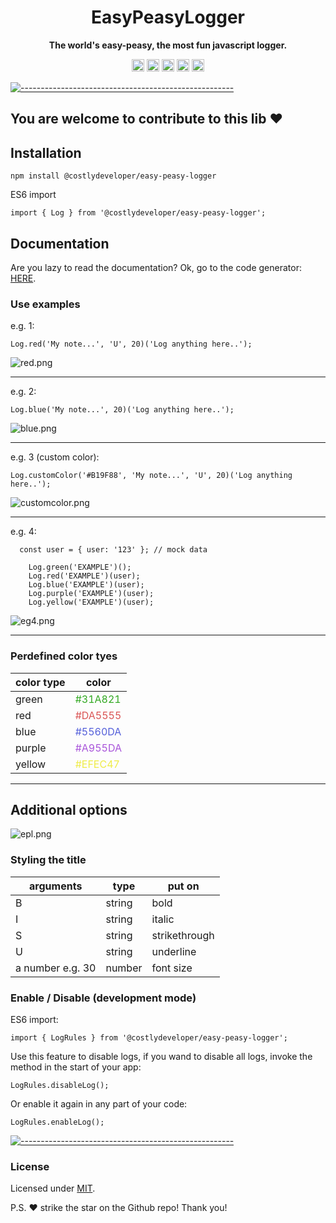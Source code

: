 <style>
g{ color: #31A821 }
r { color: #DA5555 }
bl { color: #5560DA }
pu { color: #A955DA }
y { color: #EFEC47 }
</style>

<h1 align="center">EasyPeasyLogger</h1>

<p align="center">
  <b>The world's easy-peasy, the most fun javascript logger.</b></br>
</p>

<p align="center">
		<a href="https://npmcharts.com/compare/@costlydeveloper/**easy-peasy-logge**?minimal=true"><img alt="Downloads per month" src="https://img.shields.io/npm/dm/@costlydeveloper/easy-peasy-logge.svg" height="20"/></a>
    <a href="https://www.npmjs.com/package/@costlydeveloper/easy-peasy-logge"><img alt="NPM Version" src="https://img.shields.io/npm/v/@costlydeveloper/easy-peasy-logge.svg" height="20"/></a>
    <a href="https://github.com/costlydeveloper/easy-peasy-logge/graphs/contributors"><img alt="Contributors" src="https://img.shields.io/github/contributors/costlydeveloper/easy-peasy-logge.svg" height="20"/></a>
    <a href="https://github.com/costlydeveloper/easy-peasy-logge/graphs/commit-activity"><img alt="Maintained" src="https://img.shields.io/badge/Maintained%3F-yes-green.svg" height="20"/></a>
    <a href="https://costlydeveloper.github.io/easy-peasy-logge/"><img alt="undefined" src="https://awesome.re/badge.svg" height="20"/></a>
</p>

[![-----------------------------------------------------](https://raw.githubusercontent.com/andreasbm/readme/master/assets/lines/colored.png)](#license)

## You are welcome to contribute to this lib ❤️

## Installation

```
npm install @costlydeveloper/easy-peasy-logger
```

ES6 import

```
import { Log } from '@costlydeveloper/easy-peasy-logger';
```

## Documentation

Are you lazy to read the documentation? Ok, go to the code generator: [HERE](https://costlydeveloper.github.io/easy-peasy-logger/).

### Use examples

e.g. 1:

```
Log.red('My note...', 'U', 20)('Log anything here..');
```

![red.png](https://raw.githubusercontent.com/costlydeveloper/easy-peasy-logger/docs/assets/red.png)

---

e.g. 2:

```
Log.blue('My note...', 20)('Log anything here..');
```

![blue.png](https://raw.githubusercontent.com/costlydeveloper/easy-peasy-logger/docs/assets/blue.png)

---

e.g. 3 (custom color):

```
Log.customColor('#B19F88', 'My note...', 'U', 20)('Log anything here..');
```

![customcolor.png](https://raw.githubusercontent.com/costlydeveloper/easy-peasy-logger/docs/assets/custom-color.png)

---

e.g. 4:

```
  const user = { user: '123' }; // mock data

    Log.green('EXAMPLE')();
    Log.red('EXAMPLE')(user);
    Log.blue('EXAMPLE')(user);
    Log.purple('EXAMPLE')(user);
    Log.yellow('EXAMPLE')(user);
```

![eg4.png](https://raw.githubusercontent.com/costlydeveloper/easy-peasy-logger/docs/assets/eg4.png)

---

### Perdefined color tyes

| color type | color            |
| ---------- | ---------------- |
| green      | <g>#31A821</g>   |
| red        | <r>#DA5555</r>   |
| blue       | <bl>#5560DA</bl> |
| purple     | <pu>#A955DA</pu> |
| yellow     | <y>#EFEC47</y>   |

---

## Additional options

![epl.png](https://raw.githubusercontent.com/costlydeveloper/easy-peasy-logger/docs/assets/epl.png)

### Styling the title

| arguments        | type   | put on        |
| ---------------- | ------ | ------------- |
| B                | string | bold          |
| I                | string | italic        |
| S                | string | strikethrough |
| U                | string | underline     |
| a number e.g. 30 | number | font size     |

### Enable / Disable (development mode)

ES6 import:

```
import { LogRules } from '@costlydeveloper/easy-peasy-logger';
```

Use this feature to disable logs, if you wand to disable all logs, invoke the method in the start of your app:

`LogRules.disableLog();`

Or enable it again in any part of your code:

`LogRules.enableLog();`

[![-----------------------------------------------------](https://raw.githubusercontent.com/andreasbm/readme/master/assets/lines/colored.png)](#license)

### License

Licensed under [MIT](https://opensource.org/licenses/MIT).

P.S. ❤️ strike the star on the Github repo! Thank you!
